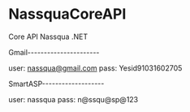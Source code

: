 # NassquaCoreAPI
Core API Nassqua .NET

Gmail----------------------

user: nassqua@gmail.com
pass: Yesid91031602705

SmartASP-------------------

user: nassqua
pass: n@ssqu@sp@123



